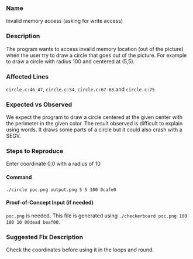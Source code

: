 ### Name
Invalid memory access (asking for write access)

### Description
The program wants to access invalid memory location (out of the picture) when the user try to draw a circle that goes out of the picture.
For example to draw a circle with radius 100 and centered at (5,5).

### Affected Lines
`circle.c:46-47`, `circle.c:54`, `circle.c:67-68` and `circle.c:75`

### Expected vs Observed
We expect the program to draw a circle centered at the given center with the perimeter in the given color.
The result observed is difficult to explain using words. It draws some parts of a circle but it could also crash with a SEGV.

### Steps to Reproduce
Enter coordinate 0,0 with a radius of 10

#### Command
```
./circle poc.png output.png 5 5 100 0cafe0
```

#### Proof-of-Concept Input (if needed)
`poc.png` is needed. This file is generated using `./checkerboard poc.png 100 100 10 00dead beaf00`.

### Suggested Fix Description
Check the coordinates before using it in the loops and round.
